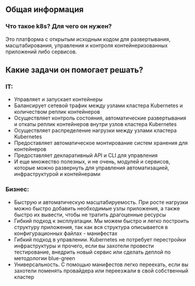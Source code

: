 ## Общая информация

### Что такое k8s? Для чего он нужен?

Это платформа с открытым исходным кодом для развертывания, масштабирования, управления и контроля контейнеризованных приложений либо сервисов.

## Какие задачи он помогает решать?

### IT:
- Управляет и запускает контейнеры
- Балансирует сетевой трафик между узлами кластера Kubernetes и количеством реплик контейнеров
- Осуществляет контроль состояния, автоматические развертывания и откаты реплик контейнеров внутри узлов кластера Kubernetes
- Осуществляет распределение нагрузки между узлами кластера Kubernetes
- Предоставляет автоматическое монтирование систем хранения для контейнеров
- Предоставляет декларативный API и CLI для управления
- И еще множество полезных, и не очень, модулей и сервисов, которые можно развернуть для управления автоматизацией, инфраструктурой и контейнерами   

### Бизнес:

- Быструю и автоматическую масштабируемость. При росте нагрузки можно быстро добавить необходимые узлы приложения, а также быстро их вывести, чтобы не тратить драгоценные ресурсы  
- Гибкий подход к эксплуатации. Мы можем быстро и легко построить структуру приложения, так как вся структура описывается в конфигурационных файлах - манифестах
- Гибкий подход в управлении. Kubernetes не потребует перестройки инфраструктуры и прочего, если вы захотели провести тестирование, внедрить новый сервис или сделать деплой по методологии blue-green
- Универсальность. С помощью манифестов легко переехать, если вы захотели поменять провайдера или переезжали в свой собственный кластер
